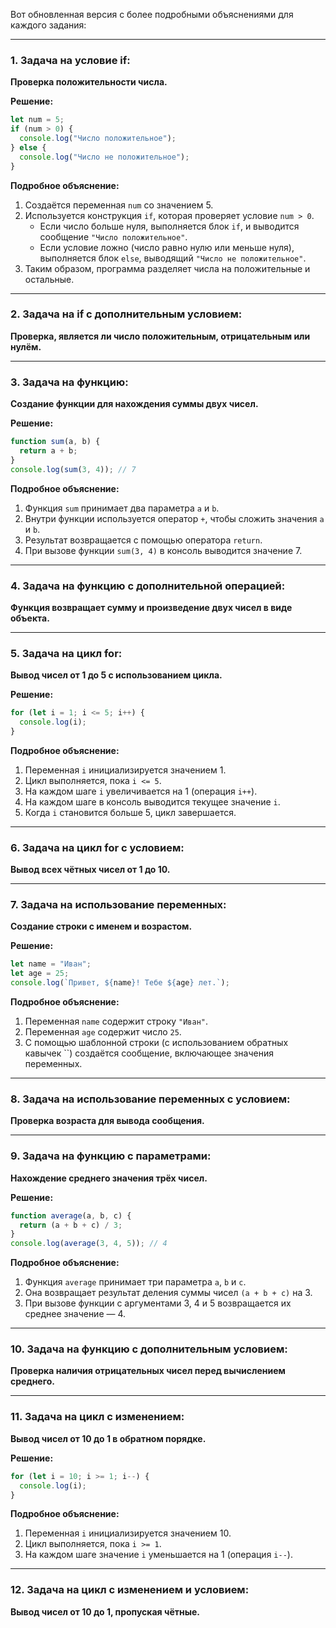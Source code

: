 Вот обновленная версия с более подробными объяснениями для каждого задания:

---

### 1. Задача на условие if:
**Проверка положительности числа.**

**Решение:**

```javascript
let num = 5;
if (num > 0) {
  console.log("Число положительное");
} else {
  console.log("Число не положительное");
}
```

**Подробное объяснение:**  
1. Создаётся переменная `num` со значением 5.  
2. Используется конструкция `if`, которая проверяет условие `num > 0`.  
   - Если число больше нуля, выполняется блок `if`, и выводится сообщение `"Число положительное"`.  
   - Если условие ложно (число равно нулю или меньше нуля), выполняется блок `else`, выводящий `"Число не положительное"`.  
3. Таким образом, программа разделяет числа на положительные и остальные.

---

### 2. Задача на if с дополнительным условием:
**Проверка, является ли число положительным, отрицательным или нулём.**

---

### 3. Задача на функцию:
**Создание функции для нахождения суммы двух чисел.**

**Решение:**

```javascript
function sum(a, b) {
  return a + b;
}
console.log(sum(3, 4)); // 7
```

**Подробное объяснение:**  
1. Функция `sum` принимает два параметра `a` и `b`.  
2. Внутри функции используется оператор `+`, чтобы сложить значения `a` и `b`.  
3. Результат возвращается с помощью оператора `return`.  
4. При вызове функции `sum(3, 4)` в консоль выводится значение 7.

---

### 4. Задача на функцию с дополнительной операцией:
**Функция возвращает сумму и произведение двух чисел в виде объекта.**

---

### 5. Задача на цикл for:
**Вывод чисел от 1 до 5 с использованием цикла.**

**Решение:**

```javascript
for (let i = 1; i <= 5; i++) {
  console.log(i);
}
```

**Подробное объяснение:**  
1. Переменная `i` инициализируется значением 1.  
2. Цикл выполняется, пока `i <= 5`.  
3. На каждом шаге `i` увеличивается на 1 (операция `i++`).  
4. На каждом шаге в консоль выводится текущее значение `i`.  
5. Когда `i` становится больше 5, цикл завершается.

---

### 6. Задача на цикл for с условием:
**Вывод всех чётных чисел от 1 до 10.**

---

### 7. Задача на использование переменных:
**Создание строки с именем и возрастом.**

**Решение:**

```javascript
let name = "Иван";
let age = 25;
console.log(`Привет, ${name}! Тебе ${age} лет.`);
```

**Подробное объяснение:**  
1. Переменная `name` содержит строку `"Иван"`.  
2. Переменная `age` содержит число `25`.  
3. С помощью шаблонной строки (с использованием обратных кавычек ``) создаётся сообщение, включающее значения переменных.  

---

### 8. Задача на использование переменных с условием:
**Проверка возраста для вывода сообщения.**


---

### 9. Задача на функцию с параметрами:
**Нахождение среднего значения трёх чисел.**

**Решение:**

```javascript
function average(a, b, c) {
  return (a + b + c) / 3;
}
console.log(average(3, 4, 5)); // 4
```

**Подробное объяснение:**  
1. Функция `average` принимает три параметра `a`, `b` и `c`.  
2. Она возвращает результат деления суммы чисел `(a + b + c)` на 3.  
3. При вызове функции с аргументами 3, 4 и 5 возвращается их среднее значение — 4.

---

### 10. Задача на функцию с дополнительным условием:
**Проверка наличия отрицательных чисел перед вычислением среднего.**

---

### 11. Задача на цикл с изменением:
**Вывод чисел от 10 до 1 в обратном порядке.**

**Решение:**

```javascript
for (let i = 10; i >= 1; i--) {
  console.log(i);
}
```

**Подробное объяснение:**  
1. Переменная `i` инициализируется значением 10.  
2. Цикл выполняется, пока `i >= 1`.  
3. На каждом шаге значение `i` уменьшается на 1 (операция `i--`).  

---

### 12. Задача на цикл с изменением и условием:
**Вывод чисел от 10 до 1, пропуская чётные.**
